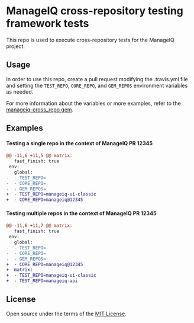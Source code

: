 # ManageIQ cross-repository testing framework tests

This repo is used to execute cross-repository tests for the ManageIQ project.

## Usage

In order to use this repo, create a pull request modifying the .travis.yml file
and setting the `TEST_REPO`, `CORE_REPO`, and `GEM_REPOS` environment variables
as needed.

For more information about the variables or more examples, refer to the
[manageiq-cross_repo gem](https://github.com/ManageIQ/manageiq-cross_repo/blob/master/README.md).

## Examples

#### Testing a single repo in the context of ManageIQ PR 12345

```diff
@@ -11,6 +11,5 @@ matrix:
   fast_finish: true
 env:
   global:
-  - TEST_REPO=
-  - CORE_REPO=
-  - GEM_REPOS=
+  - TEST_REPO=manageiq-ui-classic
+  - CORE_REPO=manageiq@12345
```

#### Testing multiple repos in the context of ManageIQ PR 12345

```diff
@@ -11,6 +11,7 @@ matrix:
   fast_finish: true
 env:
   global:
-  - TEST_REPO=
-  - CORE_REPO=
-  - GEM_REPOS=
+  - CORE_REPO=manageiq@12345
+  matrix:
+  - TEST_REPO=manageiq-ui-classic
+  - TEST_REPO=manageiq-api
```

## License

Open source under the terms of the [MIT License](https://opensource.org/licenses/MIT).

